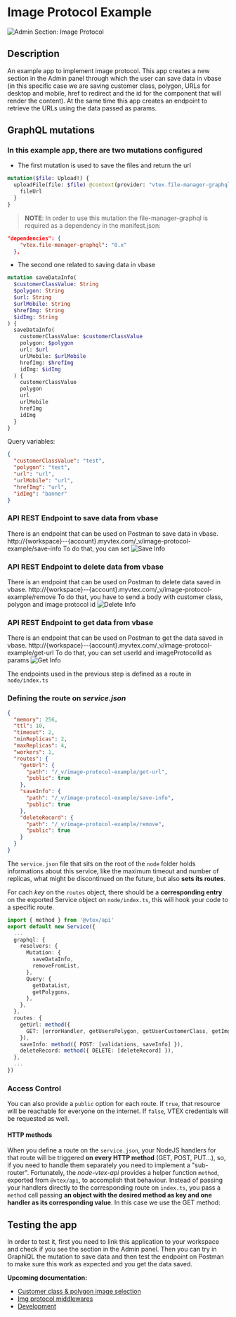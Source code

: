 # Image Protocol Example

![Admin Section: Image Protocol](../public//metadata/images/screenshots/desktop/desktop.png)

## Description

An example app to implement image protocol. This app creates a new section in the Admin panel through which the user can save data in vbase (in this specific case we are saving customer class, polygon, URLs for desktop and mobile, href to redirect and the id for the component that will render the content). At the same time this app creates an endpoint to retrieve the URLs using the data passed as params.

## GraphQL mutations

### In this example app, there are two mutations configured

- The first mutation is used to save the files and return the url

```graphql
mutation($file: Upload!) {
  uploadFile(file: $file) @context(provider: "vtex.file-manager-graphql") {
    fileUrl
  }
}
```

> **NOTE**: In order to use this mutation the file-manager-graphql is required as a dependency in the manifest.json:

```json
"dependencies": {
    "vtex.file-manager-graphql": "0.x"
  },
```

- The second one related to saving data in vbase

```graphql
mutation saveDataInfo(
  $customerClassValue: String
  $polygon: String
  $url: String
  $urlMobile: String
  $hrefImg: String
  $idImg: String
) {
  saveDataInfo(
    customerClassValue: $customerClassValue
    polygon: $polygon
    url: $url
    urlMobile: $urlMobile
    hrefImg: $hrefImg
    idImg: $idImg
  ) {
    customerClassValue
    polygon
    url
    urlMobile
    hrefImg
    idImg
  }
}
```

Query variables:

```json
{
  "customerClassValue": "test",
  "polygon": "test",
  "url": "url",
  "urlMobile": "url",
  "hrefImg": "url",
  "idImg": "banner"
}
```

### API REST Endpoint to save data from vbase

There is an endpoint that can be used on Postman to save data in vbase.
http://{workspace}--{account}.myvtex.com/\_v/image-protocol-example/save-info
To do that, you can set
![Save Info](../public/metadata/images/save-info.png)

### API REST Endpoint to delete data from vbase

There is an endpoint that can be used on Postman to delete data saved in vbase.
http://{workspace}--{account}.myvtex.com/\_v/image-protocol-example/remove
To do that, you have to send a body with customer class, polygon and image protocol id
![Delete Info](../public/metadata/images/delete-info.png)

### API REST Endpoint to get data from vbase

There is an endpoint that can be used on Postman to get the data saved in vbase.
http://{workspace}--{account}.myvtex.com/\_v/image-protocol-example/get-url
To do that, you can set userId and imageProtocolId as params
![Get Info](../public/metadata/images/get-info.png)

The endpoints used in the previous step is defined as a route in `node/index.ts`

### Defining the route on _service.json_

```json
{
  "memory": 256,
  "ttl": 10,
  "timeout": 2,
  "minReplicas": 2,
  "maxReplicas": 4,
  "workers": 1,
  "routes": {
    "getUrl": {
      "path": "/_v/image-protocol-example/get-url",
      "public": true
    },
    "saveInfo": {
      "path": "/_v/image-protocol-example/save-info",
      "public": true
    },
    "deleteRecord": {
      "path": "/_v/image-protocol-example/remove",
      "public": true
    }
  }
}
```

The `service.json` file that sits on the root of the `node` folder holds informations about this service, like the maximum timeout and number of replicas, what might be discontinued on the future, but also **sets its routes**.

For cach _key_ on the `routes` object, there should be a **corresponding entry** on the exported Service object on `node/index.ts`, this will hook your code to a specific route.

```ts
import { method } from '@vtex/api'
export default new Service({
  ...
  graphql: {
    resolvers: {
      Mutation: {
        saveDataInfo,
        removeFromList,
      },
      Query: {
        getDataList,
        getPolygons,
      },
    },
  },
  routes: {
    getUrl: method({
      GET: [errorHandler, getUsersPolygon, getUserCustomerClass, getImgUrl],
    }),
    saveInfo: method({ POST: [validations, saveInfo] }),
    deleteRecord: method({ DELETE: [deleteRecord] }),
  },
  ...
})
```

### Access Control

You can also provide a `public` option for each route. If `true`, that resource will be reachable for everyone on the internet. If `false`, VTEX credentials will be requested as well.

#### HTTP methods

When you define a route on the `service.json`, your NodeJS handlers for that route will be triggered **on every HTTP method** (GET, POST, PUT...), so, if you need to handle them separately you need to implement a "sub-router". Fortunately, the _node-vtex-api_ provides a helper function `method`, exported from `@vtex/api`, to accomplish that behaviour. Instead of passing your handlers directly to the corresponding route on `index.ts`, you pass a `method` call passing **an object with the desired method as key and one handler as its corresponding value**.
In this case we use the GET method:

## Testing the app

In order to test it, first you need to link this application to your workspace and check if you see the section in the Admin panel. Then you can try in GraphiQL the mutation to save data and then test the endpoint on Postman to make sure this work as expected and you get the data saved.


**Upcoming documentation:**

 - [Customer class & polygon image selection](https://github.com/vtex-apps/image-protocol-example/pull/5)
 - [Img protocol middlewares](https://github.com/vtex-apps/image-protocol-example/pull/4)
 - [Development](https://github.com/vtex-apps/image-protocol-example/pull/6)